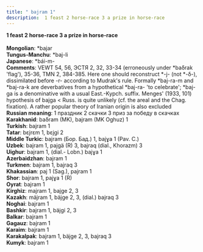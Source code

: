 ```yaml
---
title: " bajram 1"
description:  1 feast 2 horse-race 3 a prize in horse-race
---
```

<p data-pagefind-weight="0.5">
<strong> 1 feast 2 horse-race 3 a prize in horse-race</strong><br><br>
<strong>Mongolian</strong>:  *bajar<br>
<strong>Tungus-Manchu</strong>:  *baj-li<br>
<strong>Japanese</strong>:  *bái-m-<br>
<strong>Comments</strong>:  VEWT 54, 56, ЭСТЯ 2, 32, 33-34 (erroneously under *baδrak 'flag'), 35-36, TMN 2, 384-385. Here one should reconstruct *-j- (not *-δ-), dissimilated before -r- according to Mudrak's rule. Formally *baj-ra-m and *baj-ra-k are deverbatives from a hypothetical *baj-ra- 'to celebrate'; *baj-ga is a denominative with a usual East.-Kypch. suffix. Menges' (1933, 101) hypothesis of bajga < Russ. is quite unlikely (cf. the areal and the Chag. fixation). A rather popular theory of Iranian origin is also excluded<br>
<strong>Russian meaning</strong>:  1 праздник 2 скачки 3 приз за победу в скачках<br>
<strong>Karakhanid</strong>:  baδram (MK), bajram (MK Oghuz) 1<br>
<strong>Turkish</strong>:  bajram 1<br>
<strong>Tatar</strong>:  bɛjrɛm 1, bɛjgi 2<br>
<strong>Middle Turkic</strong>:  bajram (Бор. Бад.) 1, bajɣa 1 (Pav. C.)<br>
<strong>Uzbek</strong>:  bajram 1, pajgä (R) 3, bajraq (dial., Khorazm) 3<br>
<strong>Uighur</strong>:  bajram 1, (dial.- Lobn.) bajɣa 1<br>
<strong>Azerbaidzhan</strong>:  bajram 1<br>
<strong>Turkmen</strong>:  bajram 1, bajraq 3<br>
<strong>Khakassian</strong>:  paj 1 (Sag.), pajram 1<br>
<strong>Shor</strong>:  bajram 1, pajɣa 1 (R)<br>
<strong>Oyrat</strong>:  bajram 1<br>
<strong>Kirghiz</strong>:  majram 1, bajge 2, 3<br>
<strong>Kazakh</strong>:  mäjram 1, bäjge 2, 3, (dial.) bajraq 3<br>
<strong>Noghai</strong>:  bajram 1<br>
<strong>Bashkir</strong>:  bajram 1, bäjgi 2, 3<br>
<strong>Balkar</strong>:  bajram 1<br>
<strong>Gagauz</strong>:  bajram 1<br>
<strong>Karaim</strong>:  bajram 1<br>
<strong>Karakalpak</strong>:  bajram 1, bäjge 2, 3, bajraq 3<br>
<strong>Kumyk</strong>:  bajram 1<br>

</p>
